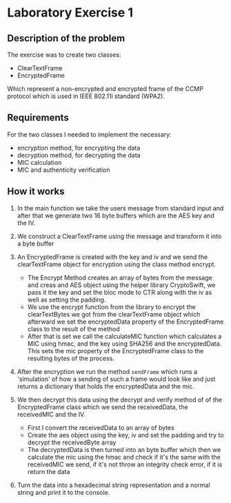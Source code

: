 # Laboratory Exercise 1

## Description of the problem

The exercise was to create two classes:

- ClearTextFrame
- EncryptedFrame

Which represent a non-encrypted and encrypted frame of the CCMP protocol which
is used in IEEE 802.11i standard (WPA2).

## Requirements

For the two classes I needed to implement the necessary:

- encryption method, for encrypting the data
- decryption method, for decrypting the data
- MIC calculation
- MIC and authenticity verification

## How it works

1. In the main function we take the users message from standard input and after
   that we generate two 16 byte buffers which are the AES key and the IV.

2. We construct a ClearTextFrame using the message and transform it into a byte
   buffer

3. An EncryptedFrame is created with the key and iv and we send the
   clearTextFrame object for encryption using the class method encrypt.

   - The Encrypt Method creates an array of bytes from the message and creas and
     AES object using the helper library CryptoSwift, we pass it the key and set
     the bloc mode to CTR along with the iv as well as setting the padding.
   - We use the encrypt function from the library to encrypt the clearTextBytes
     we got from the clearTextFrame object which afterward we set the encryptedData property of
     the EncryptedFrame class to the result of the method
   - After that is set we call the calculateMIC function which calculates a MIC
     using hmac, and the key using SHA256 and the encryptedData. This sets the mic
     property of the EncryptedFrame class to the resulting bytes of the process.

4. After the encryption we run the method `sendFrame` which runs a 'simulation'
   of how a sending of such a frame would look like and just returns a
   dictionary that holds the encryptedData and the mic.

5. We then decrypt this data using the decrypt and verify method of of the
   EncryptedFrame class which we send the receivedData, the receivedMIC and the
   IV.
   - First I convert the receivedData to an array of bytes
   - Create the aes object using the key, iv and set the padding and try to
     decrypt the receivedByte array
   - The decryptedData is then turned into an byte buffer which then we
     calculate the mic using the hmac and check if it's the same with the
     receivedMIC we send, if it's not throw an integrity check error, if it is
     return the data
6. Turn the data into a hexadecimal string representation and a normal string
   and print it to the console.
